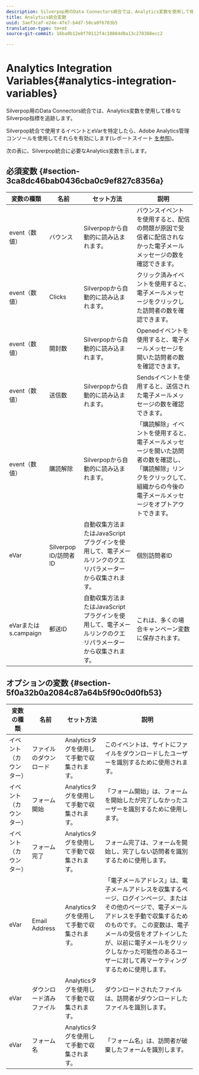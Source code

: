 ```yaml
---
description: Silverpop用のData Connectors統合では、Analytics変数を使用して様々なSilverpop指標を追跡します。
title: Analytics統合変数
uuid: 3aef3caf-e24e-4fe7-b4d7-50ca0f6703b5
translation-type: tm+mt
source-git-commit: 16ba0b12e0f70112f4c10804d0a13c278388ecc2

---
```



# Analytics Integration Variables{#analytics-integration-variables}

Silverpop用のData Connectors統合では、Analytics変数を使用して様々なSilverpop指標を追跡します。

Silverpop統合で使用するイベントとeVarを特定したら、Adobe Analytics管理コンソールを使用してそれらを有効にします(レポートスイート [を参照](https://docs.adobe.com/content/help/en/analytics/admin/manage-report-suites/report-suites-admin.html))。

次の表に、Silverpop統合に必要なAnalytics変数を示します。

## 必須変数 {#section-3ca8dc46bab0436cba0c9ef827c8356a}

| 変数の種類 | 名前 | セット方法 | 説明 |
|---|---|---|---|
| event（数値） | バウンス | Silverpopから自動的に読み込まれます。 | バウンスイベントを使用すると、配信の問題が原因で受信者に配信されなかった電子メールメッセージの数を確認できます。 |
| event（数値） | Clicks | Silverpopから自動的に読み込まれます。 | クリック済みイベントを使用すると、電子メールメッセージをクリックした訪問者の数を確認できます。 |
| event（数値） | 開封数 | Silverpopから自動的に読み込まれます。 | Openedイベントを使用すると、電子メールメッセージを開いた訪問者の数を確認できます。 |
| event（数値） | 送信数 | Silverpopから自動的に読み込まれます。 | Sendsイベントを使用すると、送信された電子メールメッセージの数を確認できます。 |
| event（数値） | 購読解除 | Silverpopから自動的に読み込まれます。 | 「購読解除」イベントを使用すると、電子メールメッセージを開いた訪問者の数を確認し、「購読解除」リンクをクリックして、組織からの今後の電子メールメッセージをオプトアウトできます。 |
| eVar | Silverpop ID/訪問者ID | 自動収集方法またはJavaScriptプラグインを使用して、電子メールリンクのクエリパラメーターから収集されます。 | 個別訪問者ID |
| eVarまたはs.campaign | 郵送ID | 自動収集方法またはJavaScriptプラグインを使用して、電子メールリンクのクエリパラメーターから収集されます。 | これは、多くの場合キャンペーン変数に保存されます。 |

## オプションの変数 {#section-5f0a32b0a2084c87a64b5f90c0d0fb53}

| 変数の種類 | 名前 | セット方法 | 説明 |
|---|---|---|---|
| イベント（カウンター） | ファイルのダウンロード | Analyticsタグを使用して手動で収集されます。 | このイベントは、サイトにファイルをダウンロードしたユーザーを識別するために使用されます。 |
| イベント（カウンター） | フォーム開始 | Analyticsタグを使用して手動で収集されます。 | 「フォーム開始」は、フォームを開始したが完了しなかったユーザーを識別するために使用します。 |
| イベント（カウンター） | フォーム完了 | Analyticsタグを使用して手動で収集されます。 | フォーム完了は、フォームを開始し、完了しない訪問者を識別するために使用します。 |
| eVar | Email Address | Analyticsタグを使用して手動で収集されます。 | 「電子メールアドレス」は、電子メールアドレスを収集するページ、ログインページ、またはその他のページで、電子メールアドレスを手動で収集するためのものです。 この変数は、電子メールの受信をオプトインしたが、以前に電子メールをクリックしなかった可能性のあるユーザーに対して再マーケティングするために使用します。 |
| eVar | ダウンロード済みファイル | Analyticsタグを使用して手動で収集されます。 | ダウンロードされたファイルは、訪問者がダウンロードしたファイルを識別します。 |
| eVar | フォーム名 | Analyticsタグを使用して手動で収集されます。 | 「フォーム名」は、訪問者が破棄したフォームを識別します。 |


